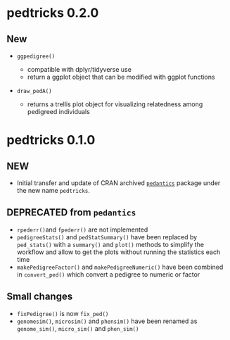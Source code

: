 # pedtricks 0.2.0

## New

  - `ggpedigree()`
    - compatible with dplyr/tidyverse use
    - return a ggplot object that can be modified with ggplot functions

  - `draw_pedA()`
    - returns a trellis plot object for visualizing relatedness among pedigreed individuals
     
# pedtricks 0.1.0

## NEW
  - Initial transfer and update of CRAN archived [`pedantics`](https://CRAN.R-project.org/package=pedantics) package under the new name `pedtricks`.

## DEPRECATED from `pedantics`

  - `rpederr()`and `fpederr()` are  not implemented
  - `pedigreeStats()` and `pedStatSummary()` have been replaced by `ped_stats()` with a `summary()` and `plot()` methods to simplify the workflow and allow to get the plots without running the statistics each time
  - `makePedigreeFactor()` and `makePedigreeNumeric()` have been combined in `convert_ped()` which convert a pedigree to numeric or factor
      
## Small changes

  - `fixPedigree()` is now `fix_ped()`
  - `genomesim()`, `microsim()` and `phensim()` have been renamed as `genome_sim()`, `micro_sim()` and `phen_sim()`

